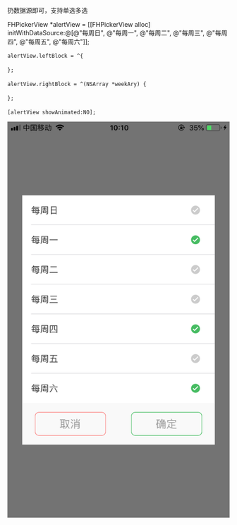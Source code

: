   扔数据源即可，支持单选多选
  
  FHPickerView *alertView = [[FHPickerView alloc] initWithDataSource:@[@"每周日", @"每周一", @"每周二", @"每周三", @"每周四", @"每周五", @"每周六"]];
  
    alertView.leftBlock = ^{
         
    };
    
    alertView.rightBlock = ^(NSArray *weekAry) {
        
    };
    
    [alertView showAnimated:NO];

![image](https://github.com/liujieyuu/CustomActionSheet/raw/master/pic/IMG7285.png)
